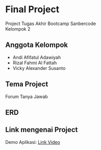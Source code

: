 # Final Project

Project Tugas Akhir Bootcamp Sanbercode  
Kelompok 2  

## Anggota Kelompok

- Andi Afifatul Adawiyah
- Rizal Fahmi Al Fattah
- Vicky Alexander Susanto

## Tema Project

Forum Tanya Jawab

## ERD

<!-- Bagian ini diisi diagram ERD Project -->

## Link mengenai Project

Demo Aplikasi: [Link Video](https://drive.google.com/file/d/1YdyVbIvduww5WhdWS5AYJSkMX4AjTfZe/view?usp=sharing)

<!-- Bagian Situs Heroku/Hostingan/Hosting lain -->